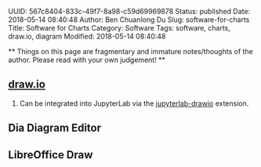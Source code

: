 UUID: 567c8404-833c-49f7-8a98-c59d69969878
Status: published
Date: 2018-05-14 08:40:48
Author: Ben Chuanlong Du
Slug: software-for-charts
Title: Software for Charts
Category: Software
Tags: software, charts, draw.io, diagram
Modified: 2018-05-14 08:40:48

**
Things on this page are
fragmentary and immature notes/thoughts of the author.
Please read with your own judgement!
**

## [draw.io](www.draw.io)

1. Can be integrated into JupyterLab via the
    [jupyterlab-drawio](https://github.com/QuantStack/jupyterlab-drawio)
    extension.

## Dia Diagram Editor

## LibreOffice Draw
